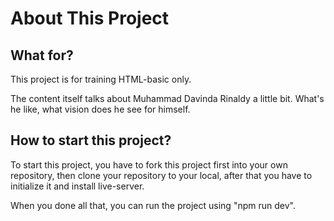 # About This Project

## What for?

This project is for training HTML-basic only.

The content itself talks about Muhammad Davinda Rinaldy a little bit. What's he like, what vision does he see for himself.

## How to start this project?

To start this project, you have to fork this project first into your own repository, then clone your repository to your local, after that you have to initialize it and install live-server.

When you done all that, you can run the project using "npm run dev".
